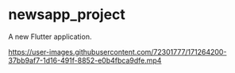 # newsapp_project

A new Flutter application.



https://user-images.githubusercontent.com/72301777/171264200-37bb9af7-1d16-491f-8852-e0b4fbca9dfe.mp4

